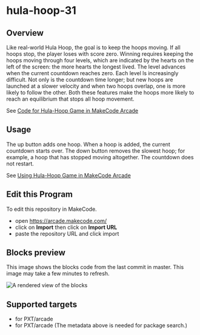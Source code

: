 # hula-hoop-31

## Overview
Like real-world Hula Hoop, the goal is to keep the hoops moving. If all hoops stop, the player loses with score zero. Winning requires keeping the hoops moving through four levels, which are indicated by the hearts on the left of the screen: the more hearts the longest lived. The level advances when the current countdown reaches zero. Each level ls increasingly difficult. Not only is the countdown time longer; but new hoops are launched at a slower velocity and when two hoops overlap, one is more likely to follow the other. Both these features make the hoops more likely to reach an equilibrium that stops all hoop movement.

See [Code for Hula-Hoop Game in MakeCode Arcade](https://wecodemakecode.com/2019/12/12/code-for-hula-hoop-game-in-makecode-arcade/)

## Usage

The up button adds one hoop. When a hoop is added, the current countdown starts over. The down button removes the slowest hoop; for 
example, a hoop that has stopped moving altogether. The countdown does not restart.

See [Using Hula-Hoop Game in MakeCode Arcade](https://wecodemakecode.com/2019/12/02/using-hula-hoop-game-in-makecode-arcade/)



## Edit this Program

To edit this repository in MakeCode.

* open https://arcade.makecode.com/
* click on **Import** then click on **Import URL**
* paste the repository URL and click import

## Blocks preview

This image shows the blocks code from the last commit in master.
This image may take a few minutes to refresh.

![A rendered view of the blocks](https://github.com/wecodemakecode/hula-hoop-31/raw/master/.makecode/blocks.png)

## Supported targets

* for PXT/arcade
* for PXT/arcade
(The metadata above is needed for package search.)

